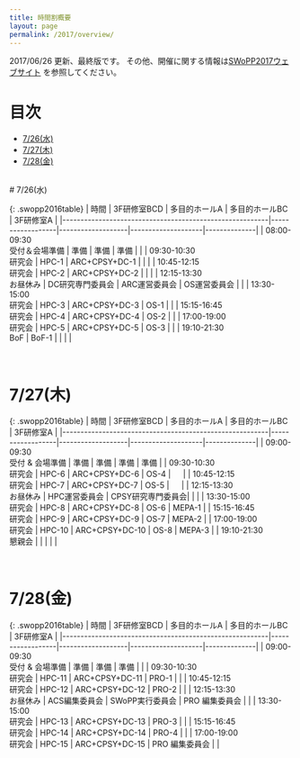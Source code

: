```yaml
---
title: 時間割概要
layout: page
permalink: /2017/overview/
---
```


2017/06/26 更新、最終版です。
その他、開催に関する情報は[SWoPP2017ウェブサイト](https://sites.google.com/site/swoppweb/swopp2017/) を参照してください。
<!-- 著者の方へ： 発表題目等に変更がある場合は、発表先研究会に連絡してください。-->

# 目次

- [7/26(水)](#726水)
- [7/27(木)](#727木)
- [7/28(金)](#728金)




<br/>
# 7/26(水)

{: .swopp2016table}
| 時間                                                    | 3F研修室BCD      | 多目的ホールA     | 多目的ホールBC     | 3F研修室A    |
|---------------------------------------------------------|------------------|-------------------|--------------------|--------------|
| 08:00-09:30<br/>受付＆会場準備                          | 準備             | 準備              | 準備               |              |
| 09:30-10:30<br/>研究会                                  | HPC-1            | ARC+CPSY+DC-1     |                    |              |
| 10:45-12:15<br/>研究会                                  | HPC-2            | ARC+CPSY+DC-2     |                    |              |
| 12:15-13:30<br/>お昼休み                                | DC研究専門委員会 | ARC運営委員会     | OS運営委員会       |              |
| 13:30-15:00<br/>研究会                                  | HPC-3            | ARC+CPSY+DC-3     | OS-1               |              |
| 15:15-16:45<br/>研究会                                  | HPC-4            | ARC+CPSY+DC-4     | OS-2               |              |
| 17:00-19:00<br/>研究会                                  | HPC-5            | ARC+CPSY+DC-5     | OS-3               |              |
| 19:10-21:30<br/>BoF                                     | BoF-1            |                   |                    |              |

<br/>

# 7/27(木)

{: .swopp2016table}
| 時間                                                    | 3F研修室BCD      | 多目的ホールA     | 多目的ホールBC     | 3F研修室A    |
|---------------------------------------------------------|------------------|-------------------|--------------------|--------------|
| 09:00-09:30<br/>受付 & 会場準備                         | 準備             | 準備              | 準備               | 準備         |
| 09:30-10:30<br/>研究会                                  | HPC-6            | ARC+CPSY+DC-6     | OS-4               | 　           |
| 10:45-12:15<br/>研究会                                  | HPC-7            | ARC+CPSY+DC-7     | OS-5               |   　         |
| 12:15-13:30<br/>お昼休み                                | HPC運営委員会    | CPSY研究専門委員会|                    |              |
| 13:30-15:00<br/>研究会                                  | HPC-8            | ARC+CPSY+DC-8     | OS-6               | MEPA-1       |
| 15:15-16:45<br/>研究会                                  | HPC-9            | ARC+CPSY+DC-9     | OS-7               | MEPA-2       |
| 17:00-19:00<br/>研究会                                  | HPC-10           | ARC+CPSY+DC-10    | OS-8               | MEPA-3       |
| 19:10-21:30<br/>懇親会                                  |                  |                   |                    |              |

<br/>

# 7/28(金)

{: .swopp2016table}
| 時間                                                    | 3F研修室BCD      | 多目的ホールA     | 多目的ホールBC     | 3F研修室A    |
|---------------------------------------------------------|------------------|-------------------|--------------------|--------------|
| 09:00-09:30<br/>受付 & 会場準備                         | 準備             | 準備              | 準備               |              |
| 09:30-10:30<br/>研究会                                  | HPC-11           | ARC+CPSY+DC-11    | PRO-1              |              |
| 10:45-12:15<br/>研究会                                  | HPC-12           | ARC+CPSY+DC-12    | PRO-2              |              |
| 12:15-13:30<br/>お昼休み                                | ACS編集委員会    | SWoPP実行委員会   | PRO 編集委員会     |              |
| 13:30-15:00<br/>研究会                                  | HPC-13           | ARC+CPSY+DC-13    | PRO-3              |              |
| 15:15-16:45<br/>研究会                                  | HPC-14           | ARC+CPSY+DC-14    | PRO-4              |              |
| 17:00-19:00<br/>研究会                                  | HPC-15           | ARC+CPSY+DC-15    | PRO 編集委員会     |              |
